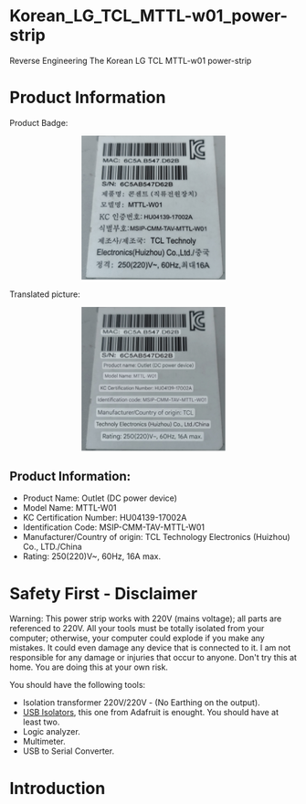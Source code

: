 # Korean_LG_TCL_MTTL-w01_power-strip
Reverse Engineering The Korean LG TCL MTTL-w01 power-strip

# Product Information

Product Badge:
<p align="center">
  <img width="50%" height="50%" src="./Pictures/Product-Badge.jpg">
</p>

Translated picture:
<p align="center">
  <img width="50%" height="50%" src="./Pictures/Product-Badge-Translated.jpg">
</p>

## Product Information:
* Product Name: Outlet (DC power device)
* Model Name: MTTL-W01
* KC Certification Number: HU04139-17002A
* Identification Code: MSIP-CMM-TAV-MTTL-W01
* Manufacturer/Country of origin: TCL Technology Electronics (Huizhou) Co., LTD./China
* Rating: 250(220)V~, 60Hz, 16A max.

# Safety First - Disclaimer
Warning: This power strip works with 220V (mains voltage); all parts are referenced to 220V. All your tools must be totally isolated from your computer; otherwise, your computer could explode if you make any mistakes. It could even damage any device that is connected to it. I am not responsible for any damage or injuries that occur to anyone. Don't try this at home. You are doing this at your own risk.

You should have the following tools:
* Isolation transformer 220V/220V - (No Earthing on the output).
* [USB Isolators](https://www.adafruit.com/product/2107), this one from Adafruit is enought. You should have at least two.
* Logic analyzer.
* Multimeter.
* USB to Serial Converter.

# Introduction
